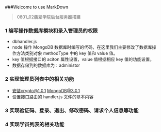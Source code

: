 ###Welcome to use MarkDown

> 0801_02翡翠学院后台服务器搭建
### 1 编写操作数据库模块和录入管理员的权限
* dbhandler.js
* node 操作 MongoDB 数据库时编写的代码，在这里我们主要修改了数据库操作方法类别对象 methodType 中的 key 值和 value 值。
* key 值根据接口的 aciton 属性设置，value 值根据相应 key 值的功能设置。
* 数据存储到的数据库为：administor
### 2 实现管理员列表中的相关功能
* 安装crypto@1.0.1  MongoDB@3.0.1
* 设置接口路由的 handler.js 文件的基本内容

### 3 实现验证码、登录、退出、修改密码、请求个人信息等功能
### 4 实现学员列表的相关功能